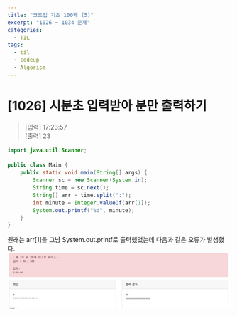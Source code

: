 ```yaml
---
title: "코드업 기초 100제 (5)"
excerpt: "1026 ~ 1034 문제"
categories: 
  - TIL
tags: 
  - til
  - codeup
  - Algorism
---
```

# [1026] 시분초 입력받아 분만 출력하기
> [입력] 17:23:57<br/>
  [출력] 23<br/>

``` java
import java.util.Scanner;

public class Main {
	public static void main(String[] args) {
		Scanner sc = new Scanner(System.in);
		String time = sc.next();
		String[] arr = time.split(":");
		int minute = Integer.valueOf(arr[1]);
		System.out.printf("%d", minute);
	}
}
```
원래는 arr[1]을 그냥 System.out.printf로 출력했었는데 다음과 같은 오류가 발생했다.
![사진01](/assets/img/codeup/20200927_01.jpg)

<br/>
